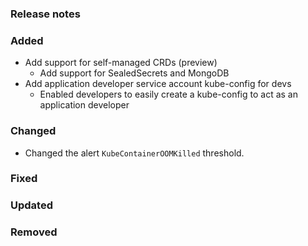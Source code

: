 ### Release notes

### Added

- Add support for self-managed CRDs (preview)
  - Add support for SealedSecrets and MongoDB
- Add application developer service account kube-config for devs
  - Enabled developers to easily create a kube-config to act as an application developer

### Changed

- Changed the alert `KubeContainerOOMKilled` threshold.

### Fixed

### Updated

### Removed
